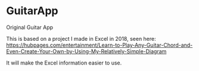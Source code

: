 # GuitarApp
Original Guitar App

This is based on a project I made in Excel in 2018, seen here: https://hubpages.com/entertainment/Learn-to-Play-Any-Guitar-Chord-and-Even-Create-Your-Own-by-Using-My-Relatively-Simple-Diagram

It will make the Excel information easier to use. 
